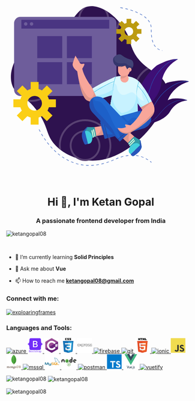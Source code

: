 <svg xmlns="http://www.w3.org/2000/svg" id="Layer_1" x="0" y="0" enable-background="new 0 0 2200 2200" version="1.1" viewBox="0 0 2200 2200" xml:space="preserve"><path fill="#2e124f" d="M1840.9,1313.6c-2.8,8.2-5.9,16.4-9.1,24.7c-14,35.8-31.8,72.6-52.9,109.6c-3.9,6.9-7.9,13.8-12.1,20.7      c-122.3,203.5-341.3,409.1-581.9,481.9c-10.1,3.1-20.2,5.9-30.3,8.4c-63.9,16.2-129.1,22.9-194.2,17.3c-1.1-0.1-2.2-0.2-3.3-0.3      c-4.3-0.4-9.9-0.9-16.7-1.8c0,0,0,0,0,0c-13.9-1.7-32.8-4.5-55.2-9.1c-22.6-4.7-48.7-11.3-76.8-20.5      c-53.2-17.5-113.3-44.5-170-86.2c-8.3-6.1-16.6-12.6-24.7-19.4c-13.3-11.1-26.3-23-38.8-36c-11.3-11.6-21.1-22.9-29.8-34      c-7.4-9.4-14-18.7-19.8-27.8c-53.1-82.6-52-157.9-127.6-281.9c-5.6-9.2-11.6-18.6-18.1-28.4c-3.3-4.9-6.6-9.8-10.1-14.9      c-37.7-54.1-73.4-93.1-106.2-123.4c-10.2-9.4-20.1-17.9-29.7-25.8c-84-69-145.9-88.5-171-185.6c-28-108.3,10.2-234.4,82.7-337.7      c9.3-13.3,19.2-26.2,29.6-38.6c45.9-55,101.6-101,161.1-130.5c75-37.1,85.3-13,182.3-48.4c93.4-34.1,154.4-82.2,201.3-131.6      c6.2-6.6,12.2-13.1,18-19.7c51.1-58.2,86.3-115.8,135.5-152.3c19.7-14.6,41.6-25.9,67.7-32.4c5.3-1.3,10.8-2.5,16.5-3.4      c31.1-5.1,63.2-3.2,95.4,4.3c14.9,3.5,29.8,8.2,44.6,13.9c12.2,4.8,24.5,10.3,36.6,16.4c14.5,7.4,28.8,15.7,43,24.8      c44.1,28.5,86.2,65.2,123.8,106.5c6.5,7.1,12.8,14.3,18.9,21.6c12.9,15.4,25.2,31.3,36.8,47.6c6.5,9.2,12.8,18.5,18.9,28      c23,35.9,42.2,73,56.3,109.8c19,49.5,9.9,48.9,28.8,100.4c14.1,38.4,31.2,71.6,50.3,100.7c6.3,9.6,12.8,18.7,19.4,27.4      c34.5,45.1,73.8,79.6,113.1,109.2c6.4,4.8,12.9,9.5,19.3,14.1c38.1,27.3,75.5,50.8,107.7,75.5c8.5,6.5,16.7,13.2,24.4,20      c24.7,21.9,44.7,45.6,57.4,74.4C1878.4,1141.6,1872.3,1223.6,1840.9,1313.6z"/><path fill="#584172" d="M1300.6,352.6c-13,144.7-134.9,258.5-283,258.5c-140.4,0-257.4-102.4-280.1-236.4       c-5.8,6.6-11.8,13.2-18,19.7c12.5,55.9,40.6,107.1,82.1,148.6c57.7,57.7,134.4,89.5,216,89.5s158.3-31.8,216-89.5       c46.4-46.4,76.1-105.1,85.9-168.8C1313.4,366.9,1307.1,359.7,1300.6,352.6z"/><path fill="#584172" d="M1176.8,246.1c-14.1-9.2-28.5-17.5-43-24.8c25.5,27.9,41,65.1,41,105.8c0,86.7-70.5,157.2-157.2,157.2       S860.5,413.7,860.5,327c0-58.7,32.4-110.1,80.3-137c-26.1,6.5-48,17.8-67.7,32.4c-21.4,29.4-33.9,65.6-33.9,104.6       c0,98.5,80.1,178.6,178.6,178.6c98.5,0,178.6-80.1,178.6-178.6C1196.2,297.9,1189.2,270.4,1176.8,246.1z"/><path fill="#584172" d="M1508.2,1164.1c0-109.9,62.7-205.4,154.2-252.6c-6.4-4.6-12.8-9.3-19.3-14.1       c-24.2,13.6-46.7,30.6-66.8,50.7c-57.7,57.7-89.5,134.4-89.5,216s31.8,158.3,89.5,216c51.6,51.6,118.5,82.5,190.4,88.4       c4.1-6.9,8.2-13.8,12.1-20.7C1628.5,1440.8,1508.2,1316.2,1508.2,1164.1z"/><path fill="#584172" d="M1792.4,1321.2c-86.7,0-157.2-70.5-157.2-157.2s70.5-157.2,157.2-157.2c0.7,0,1.4,0,2.1,0       c-7.7-6.8-15.9-13.5-24.4-20c-88,11-156.3,86.3-156.3,177.2c0,98.5,80.1,178.6,178.6,178.6c13.5,0,26.7-1.5,39.4-4.4       c3.3-8.3,6.3-16.5,9.1-24.7C1825.6,1318.5,1809.3,1321.2,1792.4,1321.2z"/><path fill="#584172" d="M505.5,772.3c-57.7-57.7-134.4-89.5-216-89.5c-39.9,0-78.7,7.6-114.6,22.2c-10.4,12.4-20.3,25.4-29.6,38.6       c42.3-25,91.6-39.4,144.2-39.4c156.7,0,284.1,127.5,284.1,284.1s-127.5,284.1-284.1,284.1c-19.1,0-37.9-1.9-56-5.5       c9.6,7.9,19.5,16.4,29.7,25.8c8.7,0.7,17.4,1.1,26.2,1.1c81.6,0,158.3-31.8,216-89.5c57.7-57.7,89.5-134.4,89.5-216       S563.2,830,505.5,772.3z"/><path fill="#584172" d="M289.4,809.7c-98.5,0-178.6,80.1-178.6,178.6s80.1,178.6,178.6,178.6S468,1086.8,468,988.3       S387.9,809.7,289.4,809.7z M289.4,1145.5c-86.7,0-157.2-70.5-157.2-157.2s70.5-157.2,157.2-157.2s157.2,70.5,157.2,157.2       S376.1,1145.5,289.4,1145.5z"/><path fill="#584172" d="M1133.2,1587c-57.7-57.7-134.4-89.5-216-89.5s-158.3,31.8-216,89.5c-57.7,57.7-89.5,134.4-89.5,216       c0,12.1,0.7,24.1,2.1,36c8.1,6.8,16.4,13.2,24.7,19.4c-3.6-17.9-5.4-36.4-5.4-55.3c0-156.7,127.5-284.1,284.1-284.1       s284.1,127.5,284.1,284.1c0,57.5-17.2,111.1-46.7,155.9c10.1-2.6,20.2-5.4,30.3-8.4c24.7-44.6,37.8-95,37.8-147.5       C1222.7,1721.4,1190.9,1644.7,1133.2,1587z"/><path fill="#584172" d="M917.2,1624.4c-98.5,0-178.6,80.1-178.6,178.6c0,57.6,27.4,108.9,69.9,141.6c30.1,23.2,67.8,37,108.7,37       c14.9,0,29.4-1.8,43.3-5.3c77.6-19.4,135.3-89.7,135.3-173.3C1095.8,1704.5,1015.7,1624.4,917.2,1624.4z M917.2,1960.2       c-86.7,0-157.2-70.5-157.2-157.2s70.5-157.2,157.2-157.2s157.2,70.5,157.2,157.2S1003.9,1960.2,917.2,1960.2z"/><path fill="#fbcf16" d="M1115.3,762l-12.1-81.5l-78.3,65.8c-16.2-5.4-32.4-10.7-48.7-16.1c-2.5-16.9-5-33.8-7.5-50.7l78.9-66.3    c-0.6-0.8-1.2-1.5-1.8-2.3l-75-24.9L887.9,656c7.4,24.6,14.7,49.2,22.1,73.8L723.6,886.4l55.4,65.9l186.3-156.6    c23,11.5,46,23,68.9,34.4L1115.3,762z"/><g><path fill="#2f0b58" d="M1625.3,1558.7c10.7-38.4,32.9-98,81-156.8c81.6-99.7,185.7-133.7,226.9-144.7c0,0,119.7-12.2,174.6,21     c-35.5,4.1-86.3,15.4-133,50.3c-41.6,31.1-60.6,66.5-72.4,84.5C1869.3,1463.8,1797.8,1524.6,1625.3,1558.7z"/><path fill="#2855ba" d="M1621.5,1558.2c-1.3-0.2-2.3-0.7-3.2-1.3l1.9-2.6c1.9,1.4,8.2,2.2,28.9-8.4c13.2-6.8,27.1-15.6,33.8-19.8      c1.5-0.9,2.6-1.7,3.4-2.1c42-25.7,73.4-62.6,103.7-98.3c26-30.6,52.8-62.3,86.4-87c33.8-24.8,70.6-44.1,106.6-56      c42.8-14,82.8-17.2,119.1-9.3l-0.7,3.1c-94.1-20.4-187.4,38.4-223.1,64.7c-33.3,24.5-60,56-85.9,86.4c-30.5,35.9-62,73-104.4,99      c-0.7,0.5-1.9,1.2-3.3,2.1C1650.5,1550.5,1630.6,1559.8,1621.5,1558.2z"/></g><g><path fill="#2f0b58" d="M1510.4,1579.6c5.6-57.4,22.2-147.8,75.9-243.7c91.1-162.6,230.8-237.1,286.8-263.2     c0,0,167.4-47.4,253.9-14c-49.5,14.8-119,43.7-176.7,105.1c-51.4,54.7-69.6,109.9-81.8,138.6     C1834.1,1383.1,1747.4,1487.8,1510.4,1579.6z"/><path fill="#2855ba" d="M1504.8,1579.9c-1.8,0-3.4-0.4-4.8-1l2.1-4.1c3.1,1.6,12.2,1.1,39-19.2c17.1-13,34.7-29,43.2-36.7      c1.9-1.7,3.3-3,4.3-3.9c53.4-47.1,88.7-107.6,122.9-166.1c29.3-50.1,59.6-102,101.2-145.6c41.8-43.8,89.5-80.6,137.8-106.5      c57.4-30.8,113.7-45.3,167.3-43.2l-0.2,4.6c-139.1-5.5-257.2,101.9-301.5,148.3c-41.3,43.2-71.4,94.8-100.6,144.7      c-34.4,58.8-69.9,119.6-123.9,167.2c-0.9,0.8-2.4,2.1-4.2,3.8C1544.2,1561.7,1518.2,1579.9,1504.8,1579.9z"/></g><g><path fill="#3e0f75" d="M1517.1,1447.6c-7.7-57.1-12.2-149,18.1-254.6c51.4-179.1,170.4-283.7,218.9-321.9c0,0,152.1-84.5,244-71.7     c-44.8,25.7-105.8,69.8-147.9,142.8c-37.5,65-42.6,123-47.9,153.6C1787.2,1182.2,1726.8,1303.9,1517.1,1447.6z"/><path fill="#2855ba" d="M1511.8,1449.2c-1.8,0.4-3.4,0.4-4.9,0.1l1.1-4.5c3.3,0.8,12.1-1.7,33.6-27.6      c13.7-16.5,27.2-36.2,33.6-45.6c1.4-2.1,2.5-3.7,3.3-4.7c41.2-58.1,61.7-125.1,81.6-189.8c17-55.5,34.6-112.9,65.2-164.9      c30.7-52.2,68.6-99,109.7-135.2c48.8-43.1,100.3-70.1,152.9-80.4l0.9,4.6c-136.6,26.6-227,158.1-259.5,213.4      c-30.3,51.5-47.8,108.6-64.8,163.9c-20,65.1-40.6,132.4-82.3,191.2c-0.7,1-1.8,2.6-3.2,4.7      C1545.9,1422.4,1524.7,1446.1,1511.8,1449.2z"/></g><g><path fill="#6e5d9b" d="M1282.3,380.2v774c0,5.4-0.6,10.6-1.7,15.6c-3,13.5-9.8,25.6-19.1,35.1c-13.1,13.2-31.1,21.3-51.1,21.3       H162.8c-27,0-50.5-14.8-62.8-36.8c-3.4-6-5.9-12.6-7.5-19.6c-1.1-5-1.7-10.2-1.7-15.6v-774c0-19.9,8.1-37.9,21.1-50.9       c13-13,31-21.1,50.9-21.1h1047.6c19.9,0,37.9,8.1,50.9,21.1C1274.3,342.4,1282.3,360.4,1282.3,380.2z"/><rect width="1022.4" height="102" x="175.4" y="342" fill="#4a3582"/><rect width="290.8" height="255.9" x="360.2" y="531.2" fill="#4a3582"/><rect width="290.8" height="255.9" x="705.3" y="531.2" fill="#4a3582"/><g><rect width="290.8" height="255.9" x="360.2" y="834.1" fill="#4a3582"/><rect width="290.8" height="255.9" x="705.3" y="834.1" fill="#4a3582"/></g><circle cx="226" cy="390" r="20" fill="#6e5d9b"/><circle cx="294" cy="390" r="20" fill="#6e5d9b"/></g><g><path fill="#dbf8fe" d="M1693.7,1291c-0.2,0.1-0.3,0.2-0.5,0.2c-0.4,0.2-0.8,0.4-1.3,0.7c-33.1,17.7-66.3,35.5-99.4,53.2       c-9.3,5-18.5,9.9-27.8,14.9c-3.4-4.6-6.9-9.2-10.3-13.8c-8.9-11.9-17.7-23.8-26.6-35.6l1.4,66l0.6,29.1l0.3,13.7l-6,2       l-153.6,50.2l-22.6,7.4l-22.6,7.4l-17.5-20.8l-99.1-117.9l2.3-14l19.6-118.4l-106.9,35.5l-58.7,19.5l-2.5,0.8l-16.9-36.8       l-6.7-14.6l-14.6-31.8l-12-26.3l-9.9-21.5c41.5-25.5,86.9-51.1,136.2-76.1c6.8-3.4,13.6-6.8,20.5-10.2       c36.5-17.9,72-33.9,106.2-48.2c1.5-0.4,3-0.8,4.5-1.2c1.2-0.3,2.4-0.6,3.6-0.9c20.5-5.2,48.3-10.3,81.3-10.6h0.3       c9.5-0.1,19.4,0.2,29.6,1c10.5,0.8,20.8,2.2,31,4.1c14.7,2.7,29.2,6.3,43.7,10.5c3,0.9,6,1.8,9,2.7c3.9,1.2,11.2,4.9,18.8,8.5       c22.2,10.4,39.3,22,54.1,35.5c1.2,1.1,2.4,2.2,3.6,3.4c18,17.2,32.7,37.5,49.5,62.1c1.8,2.7,3.6,5.3,5.2,7.7       c9.9,14.7,16.2,23.9,20.2,30.1c0.2,0.3,0.4,0.5,0.5,0.8c0.3,0.5,0.7,1,1,1.5c0.5,0.7,0.9,1.4,1.3,2c0.6,0.9,1.2,1.9,1.8,2.8       C1643,1194.7,1667.6,1236.5,1693.7,1291z"/><path fill="#c7f2ff" d="M1622.6,1162.6c33.6,52,56.5,97.2,71.1,128.3c-0.2,0.1-0.3,0.2-0.5,0.2c-33.6,17.9-67.1,35.9-100.7,53.9       c-9.3,5-18.5,9.9-27.8,14.9c-3.4-4.6-6.9-9.2-10.3-13.8c-8.9-11.9-17.7-23.8-26.6-35.6l1.4,66l0.9,42.8l-204.9,66.9       l-116.6-138.7l21.9-132.4l-168.1,55.8l-23.5-51.4l-26.6-58.2c2.4-2.5,3.9-3.8,3.9-3.8c25.4-22.9,49.2-27,92.4-39.1       c97.3-27.2,138.2-51,161.4-31.7c10.7,8.9,16.5,21.3,16.5,21.3c8.3,20.9-5.8,38.7,33.2,85c51,60.7,118.7-26.9,155.9-5.5       s89,98,120.7,94.5c14.2-1.5-33.5-68-14.5-124.2c3.9-11.6,10.1-21.3,17.8-29.7C1605.9,1137.4,1613.6,1148.6,1622.6,1162.6z"/><path fill="#adecfe" d="M1592.5,1345.1c-9.3,5-18.5,9.9-27.8,14.9c-3.4-4.6-6.9-9.2-10.3-13.8c-8.9-11.9-17.7-23.8-26.6-35.6       l1.4,66l0.9,42.8l-204.9,66.9l-116.6-138.7l21.9-132.4l-168.1,55.8l-23.5-51.4c19.1-0.4,40.8-2.4,64.2-7.3       c67.5-14.1,117-45.7,146.9-69c-5.5,17.4-37.3,124.9,24.8,216.6c21.7,32,48.2,52.4,68.6,64.9c20.7-2.6,89.5-13.7,131-69.8       c25.4-34.3,32.6-74.9,37-99.9c5.2-29.2,5.3-54.1,4.3-71.5c4.9,40.7,13.5,72.7,20.7,94.8c7.1,21.8,14.2,37.9,29.5,51.2       C1575.8,1337.9,1585.6,1342.5,1592.5,1345.1z"/><polygon fill="#f8a69a" points="1489.5 1697.9 1416.4 1774.5 1415.1 1773.3 1357.7 1719.7 1322.6 1686.9 1394 1612.5 1431.9 1646.4 1437.5 1651.4"/><path fill="#ba7d73" d="M1431.4,1755.4l-16.3,17.9l-57.4-53.6l74.2-73.3l5.6,5C1427.8,1676.9,1414.5,1723.4,1431.4,1755.4z" opacity=".4"/><path fill="#329ba6" d="M1575.9,1816.9l-1.6,8.9l-57.9,46.1l-20.4-15.2l-53.6-40l-1.9-1.4c-1.2-2.1-2.5-4.2-3.7-6.2l0,0        c-2-3.3-3.9-6.6-5.8-9.8c-2.8-4.7-5.6-9.3-8.3-14l0,0c-0.8-1.3-1.6-2.6-2.3-3.9c-1.3-2.2-2.6-4.4-3.9-6.6        c9-11.7,19.3-24,31-36.6c14.5-15.5,28.7-28.7,42.1-40c21.9,13.5,43.7,27.1,65.6,40.6l6.8,4.2        C1566.6,1767.5,1571.2,1792.2,1575.9,1816.9z"/><path fill="#43cfdd" d="M1557.1,1798.7l-110.2,104.4l-11.5-12.1c-7.7-8.1-10.9-19.4-10.1-31.8c1.3-18.7,11.8-40.1,30.1-57.4l0,0        c15.2-14.4,32.9-23.3,49.2-26.1c16.3-2.7,31.2,0.7,40.9,10.9L1557.1,1798.7z"/><path fill="#2855ba" d="M1575.9,1816.9c-0.3,2.8-0.8,5.7-1.6,8.9c-0.2,0.9-0.4,1.7-0.6,2.6c-7.9,29.4-31.8,53.9-55.7,71.4        c-6.2,4.5-41.8,33.3-49.3,25.5c0,0-21.4-22.5-21.4-22.5l48.6-46l59.7-56.6l0-2.7l-0.6-58.7l6.8,4.2        C1566.6,1767.5,1571.2,1792.2,1575.9,1816.9z"/><path fill="#d4fddb" d="M1488.8,1731.1l-61.2,59.8c0,0-5-5.8-5-5.8c-1-1-1.7-2.8-2.4-4c0.4,0.7,10-7.3,10.8-8        c6.4-5.5,11.5-12.3,17.3-18.4c8.9-9.3,17.7-18.6,26.6-27.9c0.3-0.3,5.8-5.8,5.7-6C1480.5,1720.7,1488.8,1731.1,1488.8,1731.1z        "/><path fill="#d4fddb" d="M1498.5,1749.7l-61.2,59.8l-0.4-0.5l0,0c-2-3.3-3.9-6.6-5.8-9.8l6.1-3.9l53.1-55.9L1498.5,1749.7z"/><polygon fill="#f8a69a" points="1171.7 1670.6 1132 1677.7 1045.7 1693.1 1045.3 1693.1 1025.5 1589.1 1103.6 1576.9 1104.3 1576.8 1152.2 1569.3"/><path fill="#329ba6" d="M888.4,1642l-3.5,8.3l23.6,70.1l25.4-1.7l66.7-4.4l2.3-0.2c2.2-1.1,4.3-2.1,6.5-3.2l0,0        c3.4-1.7,6.8-3.4,10.3-5.1c4.9-2.4,9.7-4.8,14.6-7.3l0,0c1.4-0.7,2.7-1.4,4.1-2c2.3-1.1,4.6-2.3,6.9-3.4        c-1.2-14.7-3.1-30.6-6.2-47.6c-3.7-20.8-8.5-39.7-13.6-56.5c-25.7-0.5-51.4-1-77.1-1.6l-8-0.2        C923,1605.6,905.7,1623.8,888.4,1642z"/><path fill="#43cfdd" d="M914,1637l35.8,147.5l16.2-3.9c10.9-2.6,19.7-10.3,25.7-21.2c9.1-16.4,11.8-40.1,5.9-64.6l0,0        c-4.9-20.4-15-37.5-27.2-48.6c-12.2-11.2-26.6-16.4-40.2-13.1L914,1637z"/><path fill="#2855ba" d="M888.4,1642c-1.2,2.5-2.4,5.3-3.5,8.3c-0.3,0.8-0.6,1.7-0.9,2.5c-9.4,29-2.6,62.5,8,90.2        c2.7,7.2,17,50.7,27.5,48.1c0,0,30.2-7.3,30.2-7.3l-15.8-65.1l-19.4-79.9l1.5-2.3l32.4-49l-8-0.2        C923,1605.6,905.7,1623.8,888.4,1642z"/><path fill="#d4fddb" d="M1008.1,1617.3l18.9,83.5c0,0,7.3-2.2,7.3-2.2c1.4-0.3,2.9-1.4,4.2-2.1c-0.7,0.3-4.4-11.5-4.7-12.6        c-2.4-8.1-2.9-16.6-4.5-24.8c-2.4-12.6-4.7-25.3-7.1-37.9c-0.1-0.4-1.7-8-1.5-8.1C1020.7,1613.1,1008.1,1617.3,1008.1,1617.3z        "/><path fill="#d4fddb" d="M989.9,1627.7l18.9,83.5l0.7-0.2l0,0c3.4-1.7,6.8-3.4,10.3-5.1l-3-6.6l-14.2-75.8L989.9,1627.7z"/><path fill="#1d60c8" d="M1666.6,1553.7c-17.4,24.2-45.1,43.8-79.1,52.9l-442.3,119.1l-54.3-201.8l11.1-3l33.7-9.1l217.5-58.6        l129.7-34.9l50.2-13.5c4.8-1.3,9.7-2.4,14.5-3.2c20-3.4,39.6-2.7,57.5,1.5c12.4,2.9,24,7.5,34.3,13.6        c10.8,6.4,20.2,14.3,27.7,23.7s13.1,20.2,16.4,32.1C1691,1500.4,1684,1529.4,1666.6,1553.7z"/><path fill="#2644a4" d="M1666.6,1553.7c-17.4,24.2-45.1,43.8-79.1,52.9l-442.3,119.1l-54.3-201.8l11.1-3l21.6,23.9        c0,0,20.3,102.1,49.3,120.8c29,18.6,102.8,4.8,131.8-20.7c29-25.5,100-108.3,136.6-102.8c36.6,5.5,104.9,57.3,150.4,35.9        c45.5-21.4,53.8-67.6,53.8-67.6s-94.5-93.7-120-89.3c-19.6,3.4-36-0.7-42.5-2.8l50.2-13.5c4.8-1.3,9.7-2.4,14.5-3.2        c20-3.4,39.6-2.7,57.5,1.5c12.4,2.9,24,7.5,34.3,13.6c10.8,6.4,20.2,14.3,27.7,23.7s13.1,20.2,16.4,32.1        C1691,1500.4,1684,1529.4,1666.6,1553.7z" opacity=".5"/><path fill="#2875df" d="M1628.8,1479.3c-0.4,2.4-2.1,11.4-9.3,17.7c-22.5,19.5-76.9-8.5-118.4-17.7c-14-3.1-19.8-1.5-25.5-0.4        c-31.4,6.2-37.9,34.4-56.6,37.6c-23.4,4.1-34.4-36.2-66-63.3l180-48.5c4.8-1.3,9.7-2.4,14.5-3.2        C1587.6,1412.8,1633.6,1448.3,1628.8,1479.3z" opacity=".4"/><g><rect width="4.3" height="158.4" x="1159.3" y="1558.4" fill="#35366c" transform="rotate(-15.204 1161.571 1637.805)"/></g><path fill="#f8a69a" d="M1066.2,1272.5C1066.2,1272.5,1066.2,1272.5,1066.2,1272.5c-0.5,0.5-12.7,11.5-33.9,18       c-22.3,6.7-54.5,8.4-93.8-12.5c-17-9-32.1-31.8-45.4-62c-35.7-80.7-58.3-214.1-67.4-276c-3.1-20.8-4.6-33.5-4.6-33.5l60.1-9.1       c5.4,25.6,12,45.6,16.9,58.7c21.3,57.3,58.4,116.7,81,145.6c4.1,5.3,17,21.3,27.6,45.7c3.4,7.8,5.6,14.4,7,18.6L1066.2,1272.5z       "/><path fill="#ba7d73" d="M1006.6,1151.7c2.3,3.8,4.9,8.5,7,14.2L1006.6,1151.7z" opacity=".4"/><path fill="#ba7d73" d="M1066.2,1272.5C1066.2,1272.5,1066.2,1272.5,1066.2,1272.5c-12.1,7.5-23.4,13.4-33.9,18       c-22.3,6.7-54.5,8.4-93.8-12.5c-17-9-32.1-31.8-45.4-62c-35.7-80.7-58.3-214.1-67.4-276c0.1-0.3,0.1-0.6,0.2-0.9       c13.3,101.2,44.3,172.5,68.3,216.6c13.1,24.2,53.5,98.4,88.3,92.4c8.9-1.5,18.7-8.5,24.8-15.9c13.9-16.5,11.9-37.6,11-46.2       c-0.7-7.6-2.5-14.3-4.7-20.1L1066.2,1272.5z" opacity=".4"/><g><path fill="#1d60c8" d="M1473.6,1612.1l-4.1,3.8l-76.1,71.7l-42,39.6l-17.5,16.5l-12.4,11.7l-314.2-333.3        c-24.1-25.6-37.5-56.8-39.6-86.5c-2.1-29.8,7.1-58.2,28.1-78c3.6-3.4,7.4-6.4,11.4-9.1c10.5-7,22.3-11.5,34.7-13.8        c0.1,0,0.1,0,0.1,0c0.7-0.1,1.5-0.3,2.2-0.4c0.1,0,0.2,0,0.3,0c0.7-0.1,1.3-0.2,2-0.3c0,0,0,0,0,0c0.8-0.1,1.5-0.2,2.3-0.3        c0.8-0.1,1.5-0.2,2.3-0.2c3.1-0.3,6.2-0.4,9.3-0.4c0.7,0,1.5,0,2.2,0c12,0.2,24.3,2.4,36.4,6.4c21.6,7.2,42.7,20.4,60.4,39.2        L1473.6,1612.1z"/><path fill="#2875df" d="M1473.6,1612.1l-4.1,3.8l-76.1,71.7c-1.3-0.3-2.6-0.5-3.9-0.7c-44.9-7.1-78.5-39.8-103.5-74.9        c-17.2-24.2-30.4-49.5-40.3-68.3c-21.8-41.4-17.2-45.7-51.5-113.5c-12-23.7-25.1-48-45.5-75.9c-26.1-35.6-39.2-53.5-60-61.4        c-26.2-10-48.8-2.6-62.1-20.7c-1.7-2.3-8.4-11.5-5.5-21.4c3.6-12.2,19-15.8,20.8-16.2c0.1,0,0.1,0,0.1,0        c0.7-0.1,1.5-0.3,2.2-0.4c0.1,0,0.2,0,0.3,0c0.7-0.1,1.3-0.2,2-0.3c0,0,0,0,0,0c0.8-0.1,1.5-0.2,2.3-0.3        c0.8-0.1,1.6-0.2,2.3-0.2c3.1-0.3,6.2-0.4,9.3-0.4c0.7,0,1.5,0,2.2,0c12,0.2,24.3,2.4,36.4,6.4c21.6,7.2,42.7,20.4,60.4,39.2        L1473.6,1612.1z" opacity=".4"/><path fill="#2644a4" d="M1332.2,1742.8c-3.6,4.2-7.2,8.4-10.8,12.6l-314.2-333.3c-24.1-25.6-37.5-56.8-39.6-86.5        c-2.1-29.8,7.1-58.2,28.1-78c3.6-3.4,7.4-6.4,11.4-9.1c-1.1,25.4,0.3,65.6,18,108.7c20.4,49.4,41.8,53.3,131.8,158.7        c52,61,78.1,91.4,91.7,120.7c5,10.6,15,33.8,35.9,60C1302,1718.4,1319.9,1733.5,1332.2,1742.8z" opacity=".5"/></g><path fill="#2644a4" d="M1469.5,1615.9l-76.1,71.7l-42,39.6l-17.5,16.5c-0.6-0.3-1.2-0.6-1.7-0.9c-0.3-0.2-0.7-0.5-1-0.7       c-8.4-7.1-0.8-24.8-13.5-62.7c-12.4-36.7-31.4-55.5-31.7-67.3c-0.1-1.9,0.4-3.6,1.4-5.1c3.4-5.2,13.5-9.3,44.8-2.1       C1378,1608.5,1423.7,1612.2,1469.5,1615.9z" opacity=".5"/><g><polygon fill="#35366c" points="1300 1733.9 1297.1 1730.7 1376.8 1659.3 1445.8 1589.2 1448.9 1592.2 1379.8 1662.4"/></g><path fill="#f8a69a" d="M1723.7,1402.5c-0.1,0.7-0.2,1.5-0.4,2.2c-6.2,34.4-26.1,58.5-56.6,88.3       c-41.6,40.7-109.1,98.2-209.7,153.1c-15.3,15.6-34.2,18.1-40,18.6c-9.1,0.8-66.6,5.3-102.8-35.2c-9.7-10.9-15.6-22.4-19.3-32.4       c31.5,5.5,55.4,3.1,71.1,0c15.3-3,28.4-7.8,28.3-12.4c-0.1-2.7-4.7-3.3-7.6-8.3c-3.6-6.2-3-13.7-1.4-20       c8.5,1.7,17.1,3.3,26,4.9c11.5,2.1,22.9,3.9,33.9,5.5c11.4-9.6,22.9-20.2,34.5-31.9c49.1-49.6,81.4-102.1,102.9-146.9       c-19.1-27.9-28.4-42.3-28.2-42.1c3.4,4.6,6.9,9.2,10.3,13.8c42.8-22.9,85.7-45.8,128.5-68.7       C1710.4,1316.3,1731,1357,1723.7,1402.5z"/><path fill="#f8a69a" d="M879,915.7c6-7.2,14.5-18.8,22.1-34.5c6.3-13,10.6-22.3,6.9-26.9c-6.1-7.6-26.2,7-43.1-2.8       c-6-3.5-8.5-8.2-12.8-15.8c-22.8-40.4-47.6-77.3-47.6-77.3l0,0c0,0-12.1,29.6-21.4,58.6c-7.1,22.2-10.7,33.4-11,40       c-0.6,10.6,0.7,42.6,53.5,82.4L879,915.7z"/><polygon fill="#ba7d73" points="1693 1290.9 1582.6 1388.2 1564.7 1359.9" opacity=".4"/><path fill="#ba7d73" d="M1132,1677.7l-86.3,15.4l-0.6-3.3l-2.1-10.7c0.4-0.1,0.7-0.1,1.1-0.2c62-9.9,60.9-83.5,59.6-102       c-0.2-2.7-0.4-4.2-0.4-4.2l1.1,4.1L1132,1677.7z" opacity=".4"/><path fill="#ba7d73" d="M1723.7,1402.5c-0.1,0.7-0.2,1.5-0.4,2.2c-6.2,34.4-26.1,58.5-56.6,88.3       c-41.6,40.7-109.1,98.2-209.7,153.1c-15.3,15.6-34.2,18.1-40,18.6c-9.1,0.8-66.6,5.3-102.8-35.2c-9.7-10.9-15.6-22.4-19.3-32.4       c95.9,102.8,166.5,28.7,166.5,28.7c96.2-34.1,257-214.9,257-214.9L1723.7,1402.5z" opacity=".4"/><path fill="#f8a69a" d="M1375.7,1070.7L1375.7,1070.7c-12.8,0-24.4-5-33-13.1c-9.3-8.8-15.1-21.2-15.1-35l12.7-65.7l66.6,1.2      l17,64.5c0,13.4-5.5,25.5-14.3,34.3C1400.8,1065.4,1388.9,1070.7,1375.7,1070.7z"/><path fill="#f8a69a" d="M1436.5,869.6v63c0,37.5-30.4,67.8-67.8,67.8s-67.8-30.4-67.8-67.8v-63H1436.5z"/><path fill="#ba7d73" d="M1401.3,905.1l-21.1-25.8c-18.2,15.1-67.2,13.9-67.2,13.9l9.1-5.5l-21.2,2.8v-20.9h92.4L1401.3,905.1z" opacity=".4"/><path fill="#35366c" d="M1462,904.1L1462,904.1c-18.5,15.7-52.6,16.8-58.1,6.7l-18.7-37.1l-58.2,16.5l23.7-15.4      c-24.6,13.6-55,12.5-77.6-3.4c-28.2-19.8-38.7-58.5-23.6-91.4c2.6-2.8,5.1-5.4,7.6-7.9c25.4-24.7,45.8-29.6,60.2-29.1      c25.6,0.9,31.1,18.7,77.5,41.8c45.9,22.8,61.6,15.9,74.2,35C1485,844.2,1484.3,885.2,1462,904.1z"/><circle cx="1434.1" cy="921.1" r="23.6" fill="#f8a69a"/><path fill="#ba7d73" d="M1410.7,981.6c0,0-42,20.9-77.1,11.7l-6.1,29.5C1327.5,1022.8,1378.1,1033.1,1410.7,981.6z" opacity=".4"/><path fill="#5d5e89" d="M1462,904.1c9.8-8.3-8.3-22.6-14-25.1c-15.1-6.6-29-6.9-41.4-19.4c-14.3-14.4-28.5-14.7-48.6-12.6      c-30.8,3.3-77,1.9-94.6-29c-22.9-40.1,13.2-76.5,53.9-75.1c25.6,0.9,31.1,18.7,77.5,41.8c45.9,22.8,61.6,15.9,74.2,35      C1485,844.2,1484.3,885.2,1462,904.1z" opacity=".33"/><path fill="#ba7d73" d="M1424.4,914.4c2.8,7.3,5.7,14.5,8.5,21.8c9.6-3.6,12.7-13.6,9.7-18.8C1440,913,1431.9,910.7,1424.4,914.4z" opacity=".4"/><g><path fill="#46bfe5" d="M1240.2,1174.1c0-7.8,0-15.5,0-23.3c1.2-23,4.1-49.8,10.4-79.2c5.6-26.3,12.7-49.5,19.9-69.3      c1.4,0.4,2.8,0.8,4.2,1.2c-7.2,20.5-14.1,43.6-19.9,68.9C1246.2,1109.9,1242,1144.3,1240.2,1174.1z"/></g><g><path fill="#46bfe5" d="M1544.9,1058.4c-5.5,17-10.7,35.5-15.3,55.4c-6.4,27.9-10.3,54.1-12.7,78c-0.2,2.1-0.4,4.2-0.6,6.2      c-0.5,6-1,11.8-1.3,17.5v-23.3c1.2-23,4.1-49.8,10.4-79.2c4.5-21.4,10.1-40.8,15.9-57.9      C1542.5,1056.2,1543.7,1057.3,1544.9,1058.4z"/></g><g><path fill="#46bfe5" d="M1657.3,1308c-12.4-32.8-28-64.6-46.3-94.4c-23.8-38.7-52.4-74.5-85-106.4l3-3.1      c32.8,32.2,61.6,68.2,85.6,107.2c18.5,30.1,34.2,62.1,46.7,95.1L1657.3,1308z"/></g><g><path fill="#46bfe5" d="M1023.4,1183.6l-2.3-3.6c7-4.5,171.2-110.6,233.4-121.1l0.7,4.2      C1193.9,1073.5,1025.1,1182.5,1023.4,1183.6z"/></g></g><path fill="#bc9b10" d="M1572.9,503.9v-54.4h-48.1c-2.2-8-5.4-15.6-9.4-22.7l34-34l-38.5-38.5l-34,34c-7.1-4-14.7-7.2-22.7-9.4    v-48.1h-54.4V379c-8,2.2-15.6,5.4-22.7,9.4l-34-34l-38.5,38.5l34,34c-4,7.1-7.2,14.7-9.4,22.7h-48.1v54.4h48.1    c2.2,8,5.4,15.6,9.4,22.7l-34,34l38.5,38.5l34-34c7.1,4,14.7,7.2,22.7,9.4v48.1h54.4v-48.1c8-2.2,15.6-5.4,22.7-9.4l34,34    l38.5-38.5l-34-34c4-7.1,7.2-14.7,9.4-22.7H1572.9z M1427,526.7c-27.6,0-50-22.4-50-50s22.4-50,50-50c27.6,0,50,22.4,50,50    S1454.6,526.7,1427,526.7z"/><path fill="#fbcf16" d="M577.3,1357.9v-92.3h-81.6c-3.8-13.6-9.2-26.5-15.9-38.5l57.7-57.7l-65.2-65.2l-57.7,57.7    c-12-6.8-24.9-12.2-38.5-15.9v-81.6h-92.3v81.6c-13.6,3.8-26.5,9.2-38.5,15.9l-57.7-57.7l-65.2,65.2l57.7,57.7    c-6.8,12-12.2,24.9-15.9,38.5H82.5v92.3h81.6c3.8,13.6,9.2,26.5,15.9,38.5l-57.7,57.7l65.2,65.2l57.7-57.7    c12,6.8,24.9,12.2,38.5,15.9v81.6H376v-81.6c13.6-3.8,26.5-9.2,38.5-15.9l57.7,57.7l65.2-65.2l-57.7-57.7    c6.8-12,12.2-24.9,15.9-38.5H577.3z M329.9,1396.6c-46.8,0-84.8-38-84.8-84.8c0-46.8,38-84.8,84.8-84.8c46.8,0,84.8,38,84.8,84.8    C414.7,1358.6,376.7,1396.6,329.9,1396.6z"/><g><path fill="#2855ba" d="M1816.1,702c-1-0.2-2.1-0.3-3.1-0.5l0.9-4.9c1,0.2,2,0.4,3,0.5L1816.1,702z M1783.7,693    c-9.5-3.9-18.5-8.9-26.7-14.8l2.9-4c7.8,5.7,16.4,10.5,25.6,14.2L1783.7,693z M1734.7,657.4c-6.3-7.4-12.1-15.9-17.2-25.1l4.4-2.4    c5,8.9,10.6,17.1,16.7,24.3L1734.7,657.4z M1705,604.8c-3.3-9-6.3-18.7-8.8-28.9l4.9-1.2c2.5,10,5.4,19.6,8.6,28.4L1705,604.8z     M1690.3,546.2c-1.5-9.5-2.7-19.6-3.5-29.9l5-0.4c0.9,10.3,2.1,20.2,3.5,29.6L1690.3,546.2z M1685,486.2    c-0.2-6.4-0.3-13.1-0.3-19.9c0-3.3,0-6.8,0.1-10.2l5,0.1c0,3.4-0.1,6.8-0.1,10.2c0,6.7,0.1,13.3,0.3,19.7L1685,486.2z     M1684.1,426.5c-1.1-9.7-3.3-19.3-6.4-28.6l4.7-1.6c3.2,9.6,5.5,19.5,6.6,29.6L1684.1,426.5z M1665.6,371.2    c-4.7-8.2-10.4-16.4-16.8-24.2l3.9-3.2c6.6,8.1,12.4,16.4,17.3,24.9L1665.6,371.2z M1628.4,325.4c-7-6.5-14.7-12.9-22.9-19l3-4    c8.4,6.2,16.2,12.7,23.3,19.3L1628.4,325.4z M1580.9,289.7c-8.1-5.1-16.9-10-25.9-14.8l2.3-4.4c9.2,4.8,18,9.9,26.2,15    L1580.9,289.7z M1528.1,261.7c-8.8-4-18.1-7.9-27.5-11.7l1.8-4.6c9.5,3.8,18.9,7.8,27.8,11.8L1528.1,261.7z M1472.5,239.6    c-9.2-3.2-18.8-6.4-28.5-9.3l1.5-4.8c9.7,3,19.4,6.1,28.7,9.4L1472.5,239.6z M1415.2,222c-9.6-2.6-19.3-5-29.1-7.3l1.1-4.9    c9.8,2.3,19.6,4.8,29.2,7.4L1415.2,222z M1356.8,208.3c-18.2-3.6-29.5-5.3-29.6-5.3l0.7-5c0.1,0,11.5,1.7,29.9,5.3L1356.8,208.3z"/></g><g><path fill="#2855ba" d="M958.4,2036.1c-10-0.2-20.2-0.6-30.1-1.3l0.3-5c9.8,0.7,19.9,1.1,29.8,1.3L958.4,2036.1z M988.5,2035.8    l-0.2-5c9.8-0.4,19.9-1,29.8-1.9l0.4,5C1008.6,2034.8,998.5,2035.4,988.5,2035.8z M898.4,2032c-9.9-1.2-19.9-2.8-29.8-4.5l0.9-4.9    c9.7,1.8,19.6,3.3,29.5,4.5L898.4,2032z M1048.5,2030.6l-0.7-5c9.7-1.3,19.7-2.9,29.5-4.7l0.9,4.9    C1068.3,2027.6,1058.3,2029.2,1048.5,2030.6z M839.1,2021.2c-9.7-2.3-19.5-5-29.1-7.8l1.4-4.8c9.5,2.8,19.2,5.4,28.8,7.7    L839.1,2021.2z M1107.7,2019.7l-1.1-4.9c9.6-2.2,19.3-4.7,29-7.3l1.3,4.8C1127.2,2015,1117.4,2017.5,1107.7,2019.7z M781.5,2004    c-9.4-3.4-18.8-7.1-28-11l1.9-4.6c9.2,3.9,18.5,7.5,27.8,10.9L781.5,2004z M1165.8,2003.8l-1.5-4.8c9.4-3,18.9-6.2,28.3-9.6    l1.7,4.7C1184.8,1997.5,1175.2,2000.8,1165.8,2003.8z M1687.9,2000.5c-4.9-4.2-10-8.2-15-12.1l3-4c5.1,3.9,10.2,8,15.2,12.2    L1687.9,2000.5z M1222.4,1983.5l-1.9-4.6c9.1-3.6,18.4-7.5,27.6-11.5l2,4.6C1240.9,1975.9,1231.6,1979.8,1222.4,1983.5z     M726,1980.6c-8.9-4.3-17.9-9-26.7-13.8l2.4-4.4c8.7,4.8,17.7,9.4,26.5,13.7L726,1980.6z M1648.6,1971.3    c-8.4-5.4-17-10.5-25.7-15.1l2.4-4.4c8.8,4.7,17.5,9.8,26,15.3L1648.6,1971.3z M1277.6,1959.7l-2-4.6c9.4-4,18.8-7.7,28-11.1    l1.7,4.7C1296.2,1952.1,1286.9,1955.8,1277.6,1959.7z M673.3,1951.6c-8.4-5.2-16.9-10.7-25.3-16.4l2.8-4.1    c8.2,5.6,16.7,11.1,25.1,16.3L673.3,1951.6z M1596,1943.4c-9.1-3.9-18.5-7.4-27.9-10.4l1.5-4.8c9.5,3,19.1,6.6,28.3,10.5    L1596,1943.4z M1333.6,1939l-1.5-4.8c9.7-3,19.5-5.8,29-8.2l1.2,4.8C1352.9,1933.3,1343.2,1936,1333.6,1939z M1539.4,1925.3    c-9.6-2.1-19.5-3.8-29.3-5.1l0.6-5c10,1.3,20,3,29.8,5.2L1539.4,1925.3z M1391.5,1924.5l-0.9-4.9c10-1.9,20-3.4,29.8-4.5l0.6,5    C1411.3,1921.1,1401.3,1922.6,1391.5,1924.5z M1450.6,1917.7l-0.2-5c10.1-0.4,20.3-0.4,30.2,0l-0.2,5    C1470.7,1917.3,1460.6,1917.3,1450.6,1917.7z M623.5,1917.6c-7.9-6-15.9-12.2-23.7-18.6l3.2-3.9c7.7,6.3,15.6,12.6,23.5,18.5    L623.5,1917.6z M577,1879.4c-7.4-6.6-14.8-13.5-22-20.5l3.5-3.6c7.2,7,14.6,13.8,21.9,20.4L577,1879.4z M533.7,1837.5    c-6.9-7.2-13.7-14.6-20.4-22.1l3.7-3.3c6.7,7.5,13.5,14.9,20.3,22L533.7,1837.5z M493.7,1792.5c-6.4-7.7-12.7-15.6-18.8-23.5    l4-3.1c6.1,7.9,12.4,15.8,18.7,23.4L493.7,1792.5z M456.8,1744.9c-5.8-8.1-11.7-16.4-17.3-24.7l4.1-2.8    c5.6,8.3,11.3,16.5,17.2,24.6L456.8,1744.9z M423.1,1694.9c-5.4-8.6-10.6-17.2-15.6-25.8l4.3-2.5c5,8.5,10.2,17.1,15.5,25.7    L423.1,1694.9z M392.8,1642.7c-9-16.9-13.5-27.1-13.6-27.2l4.6-2c0,0.1,4.5,10.2,13.4,26.9L392.8,1642.7z"/></g></svg>

<h1 align="center">Hi 👋, I'm Ketan Gopal</h1>
<h3 align="center">A passionate frontend developer from India</h3>


<p align="left"> <img src="https://komarev.com/ghpvc/?username=ketangopal08&label=Profile%20views&color=0e75b6&style=flat" alt="ketangopal08" /> </p>

<p align="left"> <a href="https://twitter.com/" target="blank"><img src="https://img.shields.io/twitter/follow/?logo=twitter&style=for-the-badge" alt="" /></a> </p>

- 🌱 I’m currently learning **Solid Principles**

- 💬 Ask me about **Vue**

- 📫 How to reach me **ketangopal08@gmail.com**

<h3 align="left">Connect with me:</h3>
<p align="left">
<a href="https://instagram.com/exploaringframes" target="blank"><img align="center" src="https://raw.githubusercontent.com/rahuldkjain/github-profile-readme-generator/master/src/images/icons/Social/instagram.svg" alt="exploaringframes" height="30" width="40" /></a>
</p>

<h3 align="left">Languages and Tools:</h3>
<p align="left"> <a href="https://azure.microsoft.com/en-in/" target="_blank" rel="noreferrer"> <img src="https://www.vectorlogo.zone/logos/microsoft_azure/microsoft_azure-icon.svg" alt="azure" width="40" height="40"/> </a> <a href="https://getbootstrap.com" target="_blank" rel="noreferrer"> <img src="https://raw.githubusercontent.com/devicons/devicon/master/icons/bootstrap/bootstrap-plain-wordmark.svg" alt="bootstrap" width="40" height="40"/> </a> <a href="https://www.w3schools.com/cs/" target="_blank" rel="noreferrer"> <img src="https://raw.githubusercontent.com/devicons/devicon/master/icons/csharp/csharp-original.svg" alt="csharp" width="40" height="40"/> </a> <a href="https://www.w3schools.com/css/" target="_blank" rel="noreferrer"> <img src="https://raw.githubusercontent.com/devicons/devicon/master/icons/css3/css3-original-wordmark.svg" alt="css3" width="40" height="40"/> </a> <a href="https://expressjs.com" target="_blank" rel="noreferrer"> <img src="https://raw.githubusercontent.com/devicons/devicon/master/icons/express/express-original-wordmark.svg" alt="express" width="40" height="40"/> </a> <a href="https://firebase.google.com/" target="_blank" rel="noreferrer"> <img src="https://www.vectorlogo.zone/logos/firebase/firebase-icon.svg" alt="firebase" width="40" height="40"/> </a> <a href="https://git-scm.com/" target="_blank" rel="noreferrer"> <img src="https://www.vectorlogo.zone/logos/git-scm/git-scm-icon.svg" alt="git" width="40" height="40"/> </a> <a href="https://www.w3.org/html/" target="_blank" rel="noreferrer"> <img src="https://raw.githubusercontent.com/devicons/devicon/master/icons/html5/html5-original-wordmark.svg" alt="html5" width="40" height="40"/> </a> <a href="https://ionicframework.com" target="_blank" rel="noreferrer"> <img src="https://upload.wikimedia.org/wikipedia/commons/d/d1/Ionic_Logo.svg" alt="ionic" width="40" height="40"/> </a> <a href="https://developer.mozilla.org/en-US/docs/Web/JavaScript" target="_blank" rel="noreferrer"> <img src="https://raw.githubusercontent.com/devicons/devicon/master/icons/javascript/javascript-original.svg" alt="javascript" width="40" height="40"/> </a> <a href="https://www.mongodb.com/" target="_blank" rel="noreferrer"> <img src="https://raw.githubusercontent.com/devicons/devicon/master/icons/mongodb/mongodb-original-wordmark.svg" alt="mongodb" width="40" height="40"/> </a> <a href="https://www.microsoft.com/en-us/sql-server" target="_blank" rel="noreferrer"> <img src="https://www.svgrepo.com/show/303229/microsoft-sql-server-logo.svg" alt="mssql" width="40" height="40"/> </a> <a href="https://www.mysql.com/" target="_blank" rel="noreferrer"> <img src="https://raw.githubusercontent.com/devicons/devicon/master/icons/mysql/mysql-original-wordmark.svg" alt="mysql" width="40" height="40"/> </a> <a href="https://nodejs.org" target="_blank" rel="noreferrer"> <img src="https://raw.githubusercontent.com/devicons/devicon/master/icons/nodejs/nodejs-original-wordmark.svg" alt="nodejs" width="40" height="40"/> </a> <a href="https://postman.com" target="_blank" rel="noreferrer"> <img src="https://www.vectorlogo.zone/logos/getpostman/getpostman-icon.svg" alt="postman" width="40" height="40"/> </a> <a href="https://www.typescriptlang.org/" target="_blank" rel="noreferrer"> <img src="https://raw.githubusercontent.com/devicons/devicon/master/icons/typescript/typescript-original.svg" alt="typescript" width="40" height="40"/> </a> <a href="https://vuejs.org/" target="_blank" rel="noreferrer"> <img src="https://raw.githubusercontent.com/devicons/devicon/master/icons/vuejs/vuejs-original-wordmark.svg" alt="vuejs" width="40" height="40"/> </a> <a href="https://vuetifyjs.com/en/" target="_blank" rel="noreferrer"> <img src="https://bestofjs.org/logos/vuetify.svg" alt="vuetify" width="40" height="40"/> </a> </p>

<p><img align="left" src="https://github-readme-stats.vercel.app/api/top-langs?username=ketangopal08&show_icons=true&locale=en&layout=compact" alt="ketangopal08" /></p>

<p>&nbsp;<img align="center" src="https://github-readme-stats.vercel.app/api?username=ketangopal08&show_icons=true&locale=en" alt="ketangopal08" /></p>

<p><img align="center" src="https://github-readme-streak-stats.herokuapp.com/?user=ketangopal08&" alt="ketangopal08" /></p>
